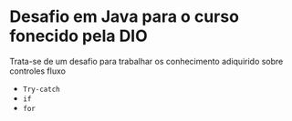 # Desafio em Java para o curso fonecido pela DIO

Trata-se de um desafio para trabalhar os conhecimento adiquirido sobre controles fluxo
* `Try-catch`
* `if`
* `for`
